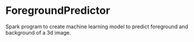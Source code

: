 # ForegroundPredictor
Spark program to create machine learning model to predict foreground and background of a 3d image.
